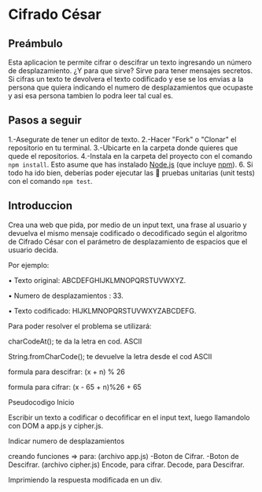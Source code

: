 # Cifrado César

## Preámbulo

Esta aplicacion te permite cifrar o descifrar un texto ingresando un número de desplazamiento.
¿Y para que sirve?
Sirve para tener mensajes secretos. Si cifras un texto te devolvera el texto codificado y ese se los envias a la persona que quiera indicando el numero de desplazamientos que ocupaste y asi esa persona tambien lo podra leer tal cual es.

## Pasos a seguir

1.-Asegurate de tener un editor de texto.
2.-Hacer "Fork" o "Clonar" el repositorio en tu terminal.
3.-Ubicarte en la carpeta donde quieres que quede el repositorios.
4.-Instala en la carpeta del proyecto con el comando `npm
   install`. Esto asume que has instalado [Node.js](https://nodejs.org/) (que
   incluye [npm](https://docs.npmjs.com/)).
6. Si todo ha ido bien, deberías poder ejecutar las :traffic_light:
   pruebas unitarias (unit tests) con el comando `npm test`.



## Introduccion
Crea una web que pida, por medio de un input text, una frase al usuario y devuelva el mismo mensaje codificado o decodificado según el algoritmo de Cifrado César con el parámetro de desplazamiento de espacios que el usuario decida.

Por ejemplo:

• Texto original: ABCDEFGHIJKLMNOPQRSTUVWXYZ.

• Numero de desplazamientos : 33. 

• Texto codificado: HIJKLMNOPQRSTUVWXYZABCDEFG.

Para poder resolver el problema se utilizará:

charCodeAt(); te da la letra en cod. ASCII

String.fromCharCode(); te devuelve la letra desde el cod ASCII

formula para descifrar: (x + n) % 26

formula para cifrar: (x - 65 + n)%26 + 65

Pseudocodigo
Inicio

Escribir un texto a codificar o decofificar en el input text, luego llamandolo con DOM a app.js y cipher.js.

Indicar numero de desplazamientos

creando funciones => para:
(archivo app.js)
-Boton de Cifrar.
-Boton de Descifrar.
(archivo cipher.js)
Encode, para cifrar.
Decode, para Descifrar.

Imprimiendo la respuesta modificada en un div.




